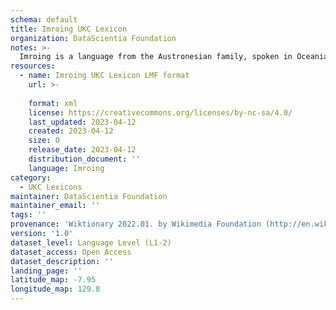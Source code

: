 ```yaml
---
schema: default
title: Imroing UKC Lexicon
organization: DataScientia Foundation
notes: >-
  Imroing is a language from the Austronesian family, spoken in Oceania. The UKC Lexicon of Imroing is represented as a lexico-semantic network. It consists of words, word senses, synsets, as well as sense-level and synset-level relationships.
resources:
  - name: Imroing UKC Lexicon LMF format
    url: >-
      
    format: xml
    license: https://creativecommons.org/licenses/by-nc-sa/4.0/
    last_updated: 2023-04-12
    created: 2023-04-12
    size: 0
    release_date: 2023-04-12
    distribution_document: ''
    language: Imroing
category:
  - UKC Lexicons
maintainer: DataScientia Foundation
maintainer_email: ''
tags: ''
provenance: 'Wiktionary 2022.01. by Wikimedia Foundation (http://en.wiktionary.org); Princeton WordNet 2.1 by Princeton University (https://wordnet.princeton.edu)'
version: '1.0'
dataset_level: Language Level (L1-2)
dataset_access: Open Access
dataset_description: ''
landing_page: ''
latitude_map: -7.95
longitude_map: 129.8
---
```

